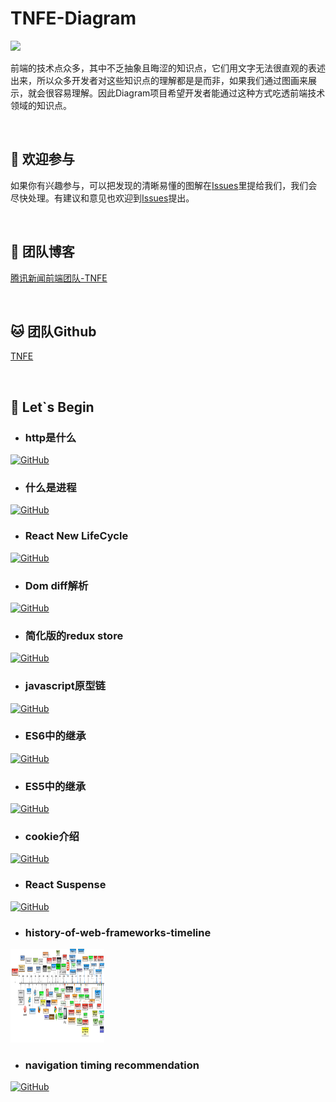 # TNFE-Diagram
![](https://github.com/Tnfe/TNFE-Diagram/blob/master/assets/banner.png?raw=true)

前端的技术点众多，其中不乏抽象且晦涩的知识点，它们用文字无法很直观的表述出来，所以众多开发者对这些知识点的理解都是是而非，如果我们通过图画来展示，就会很容易理解。因此Diagram项目希望开发者能通过这种方式吃透前端技术领域的知识点。

<br />

## :clap: 欢迎参与​

如果你有兴趣参与，可以把发现的清晰易懂的图解在[Issues](https://github.com/Tnfe/TNFE-Weekly/issues)里提给我们，我们会尽快处理。有建议和意见也欢迎到[Issues](https://github.com/Tnfe/TNFE-Weekly/issues)提出。

<br />

## :steam_locomotive: ​团队博客

[腾讯新闻前端团队-TNFE](https://segmentfault.com/blog/tnfe)

<br />

## :cat: 团队Github

[TNFE](https://github.com/Tnfe)

<br />

## :postbox: ​Let`s Begin

- ### http是什么

<a href="https://raw.githubusercontent.com/Tnfe/TNFE-Diagram/master/assets/http%20what.png"><img src="https://raw.githubusercontent.com/Tnfe/TNFE-Diagram/master/assets/http%20what.png" alt="GitHub" title="http what" width="150" height="150" /></a>

- ### 什么是进程

<a href="https://raw.githubusercontent.com/Tnfe/TNFE-Diagram/master/assets/process.jpg"><img src="https://raw.githubusercontent.com/Tnfe/TNFE-Diagram/master/assets/process.jpg" alt="GitHub" title="process" width="150" height="150"/></a>

- ### React New LifeCycle

<a href="https://raw.githubusercontent.com/Tnfe/TNFE-Diagram/master/assets/React%20New%20Lifecycle.jpg"><img src="https://raw.githubusercontent.com/Tnfe/TNFE-Diagram/master/assets/React%20New%20Lifecycle.jpg" alt="GitHub" title="React New LifeCycle" width="150" height="150"/></a>

- ### Dom diff解析

<a href="https://raw.githubusercontent.com/Tnfe/TNFE-Diagram/master/assets/dom%20diff.png"><img src="https://raw.githubusercontent.com/Tnfe/TNFE-Diagram/master/assets/dom%20diff.png" alt="GitHub" title="dom diff" width="150" height="150"/></a>

- ### 简化版的redux store

<a href="https://raw.githubusercontent.com/Tnfe/TNFE-Diagram/master/assets/redux%20store.jpg"><img src="https://raw.githubusercontent.com/Tnfe/TNFE-Diagram/master/assets/redux%20store.jpg" alt="GitHub" title="简化版的redux store" width="150" height="150" /></a>

- ### javascript原型链

<a href="https://raw.githubusercontent.com/Tnfe/TNFE-Diagram/master/assets/javascript%20prototype%20chain.png"><img src="https://raw.githubusercontent.com/Tnfe/TNFE-Diagram/master/assets/javascript%20prototype%20chain.png" alt="GitHub" title="javascript原型链" width="150" height="150" /></a>

- ### ES6中的继承

<a href="https://raw.githubusercontent.com/Tnfe/TNFE-Diagram/master/assets/Es6%E4%B8%AD%E7%9A%84%E7%BB%A7%E6%89%BF.png"><img src="https://raw.githubusercontent.com/Tnfe/TNFE-Diagram/master/assets/Es6%E4%B8%AD%E7%9A%84%E7%BB%A7%E6%89%BF.png" alt="GitHub" title="Es6中的继承" width="150" height="150" /></a>

- ### ES5中的继承

<a href="https://raw.githubusercontent.com/Tnfe/TNFE-Diagram/master/assets/Es5%E4%B8%AD%E7%9A%84%E7%BB%A7%E6%89%BF.png"><img src="https://raw.githubusercontent.com/Tnfe/TNFE-Diagram/master/assets/Es5%E4%B8%AD%E7%9A%84%E7%BB%A7%E6%89%BF.png" alt="GitHub" title="Es5中的继承" width="150" height="150" /></a>

- ### cookie介绍

<a href="https://raw.githubusercontent.com/Tnfe/TNFE-Diagram/master/assets/cookie.png"><img src="https://raw.githubusercontent.com/Tnfe/TNFE-Diagram/master/assets/cookie.png" alt="GitHub" title="cookie.png" width="150" height="150" /></a>

- ### React Suspense

<a href="https://raw.githubusercontent.com/Tnfe/TNFE-Diagram/master/assets/React%20Suspense%20Cheat%20Sheet.png"><img src="https://raw.githubusercontent.com/Tnfe/TNFE-Diagram/master/assets/React%20Suspense%20Cheat%20Sheet.png" alt="GitHub" title="React Suspense" width="150" height="150" /></a>

- ### history-of-web-frameworks-timeline

<a href="https://raw.githubusercontent.com/mraible/history-of-web-frameworks-timeline/master/history-of-web-frameworks-timeline.png"><img src="https://raw.githubusercontent.com/mraible/history-of-web-frameworks-timeline/master/history-of-web-frameworks-timeline.png" alt="GitHub" title="React Suspense" width="150" height="150" /></a>

- ### navigation timing recommendation

<a href="https://raw.githubusercontent.com/Tnfe/TNFE-Diagram/master/assets/Navigation%20Timing%20Recommendation.png"><img src="https://raw.githubusercontent.com/Tnfe/TNFE-Diagram/master/assets/Navigation%20Timing%20Recommendation.png" alt="GitHub" title="React Suspense" width="150" height="150" /></a>